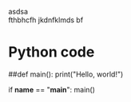 asdsa  
fthbhcfh jkdnfklmds bf

# Python code
##def main():
    print("Hello, world!")

if __name__ == "__main__":
    main()
